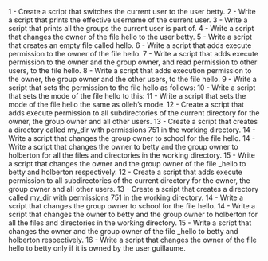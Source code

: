 1 - Create a script that switches the current user to the user betty.
2 - Write a script that prints the effective username of the current user.
3 - Write a script that prints all the groups the current user is part of.
4 - Write a script that changes the owner of the file hello to the user betty.
5 - Write a script that creates an empty file called hello.
6 - Write a script that adds execute permission to the owner of the file hello.
7 - Write a script that adds execute permission to the owner and the group owner, and read permission to other users, to the file hello.
8 - Write a script that adds execution permission to the owner, the group owner and the other users, to the file hello.
9 - Write a script that sets the permission to the file hello as follows:
10 - Write a script that sets the mode of the file hello to this:
11 - Write a script that sets the mode of the file hello the same as olleh’s mode.
12 - Create a script that adds execute permission to all subdirectories of the current directory for the owner, the group owner and all other users.
13 - Create a script that creates a directory called my_dir with permissions 751 in the working directory.
14 - Write a script that changes the group owner to school for the file hello.
14 - Write a script that changes the owner to betty and the group owner to holberton for all the files and directories in the working directory.
15 - Write a script that changes the owner and the group owner of the file _hello to betty and holberton respectively.
12 - Create a script that adds execute permission to all subdirectories of the current directory for the owner, the group owner and all other users.
13 - Create a script that creates a directory called my_dir with permissions 751 in the working directory.
14 - Write a script that changes the group owner to school for the file hello.
14 - Write a script that changes the owner to betty and the group owner to holberton for all the files and directories in the working directory.
15 - Write a script that changes the owner and the group owner of the file _hello to betty and holberton respectively.
16 - Write a script that changes the owner of the file hello to betty only if it is owned by the user guillaume.
